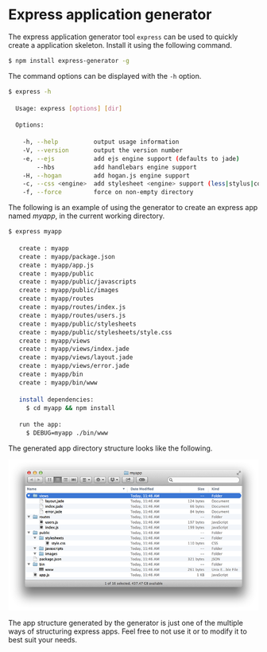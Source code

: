 # Express application generator

The express application generator tool `express` can be used to quickly create a application skeleton. Install it using the following command.

```sh
$ npm install express-generator -g
```

The command options can be displayed with the `-h` option.

```sh
$ express -h

  Usage: express [options] [dir]

  Options:

    -h, --help          output usage information
    -V, --version       output the version number
    -e, --ejs           add ejs engine support (defaults to jade)
        --hbs           add handlebars engine support
    -H, --hogan         add hogan.js engine support
    -c, --css <engine>  add stylesheet <engine> support (less|stylus|compass) (defaults to plain css)
    -f, --force         force on non-empty directory
```

The following is an example of using the generator to create an express app named _myapp_, in the current working directory.

```sh
$ express myapp

   create : myapp
   create : myapp/package.json
   create : myapp/app.js
   create : myapp/public
   create : myapp/public/javascripts
   create : myapp/public/images
   create : myapp/routes
   create : myapp/routes/index.js
   create : myapp/routes/users.js
   create : myapp/public/stylesheets
   create : myapp/public/stylesheets/style.css
   create : myapp/views
   create : myapp/views/index.jade
   create : myapp/views/layout.jade
   create : myapp/views/error.jade
   create : myapp/bin
   create : myapp/bin/www

   install dependencies:
     $ cd myapp && npm install

   run the app:
     $ DEBUG=myapp ./bin/www
```

The generated app directory structure looks like the following.

![](/images/skeleton.png)

<div class="doc-box doc-info">
The app structure generated by the generator is just one of the multiple ways of structuring express apps. Feel free to not use it or to modify it to best suit your needs.
</div>
